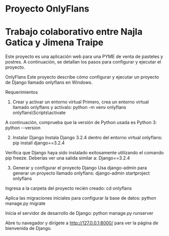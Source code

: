 # Proyecto OnlyFlans
# Trabajo colaborativo entre Najla Gatica y Jimena Traipe

Este proyecto es una aplicación web para una PYME de venta de pasteles y postres. A continuación, se detallan los pasos para configurar y ejecutar el proyecto.



OnlyFlans
Este proyecto describe cómo configurar y ejecutar un proyecto de Django llamado onlyflans en Windows.

Requerimientos
1. Crear y activar un entorno virtual
Primero, crea un entorno virtual llamado onlyflans y actívalo:
python -m venv onlyflans
onlyflans\Scripts\activate

A continuación, comprueba que la versión de Python usada es Python 3:
python --version

2. Instalar Django
Instala Django 3.2.4 dentro del entorno virtual onlyflans:
pip install django==3.2.4

Verifica que Django haya sido instalado exitosamente utilizando el comando pip freeze. Deberías ver una salida similar a:
Django==3.2.4

3. Generar y configurar el proyecto Django
Usa django-admin para generar un proyecto llamado onlyflans:
django-admin startproject onlyflans

Ingresa a la carpeta del proyecto recién creado:
cd onlyflans

Aplica las migraciones iniciales para configurar la base de datos:
python manage.py migrate

Inicia el servidor de desarrollo de Django:
python manage.py runserver

Abre tu navegador y dirígete a http://127.0.0.1:8000/ para ver la página de bienvenida de Django.

